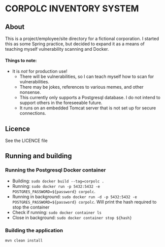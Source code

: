 # CORPOLC INVENTORY SYSTEM

## About

This is a project/employee/site directory for a fictional corporation. I started this as some Spring practice, but decided to expand it as a means of teaching myself vulnerability scanning and Docker.

#### Things to note:

* It is *not* for production use!
    * There will be vulnerabilities, so I can teach myself how to scan for vulnerabilities.
    * There may be jokes, references to various memes, and other nonsense.
    * This currently only supports a Postgresql database. I do not intend to support others in the foreseeable future.
    * It runs on an embedded Tomcat server that is not set up for secure connections.


## Licence

See the LICENCE file

## Running and building

### Running the Postgresql Docker container

* Building: `sudo docker build --tag=corpolc .` 
* Running: `sudo docker run -p 5432:5432 -e POSTGRES_PASSWORD=${password} corpolc`.
* Running in background: `sudo docker run -d -p 5432:5432 -e POSTGRES_PASSWORD=${password} corpolc`. Will print the hash required to stop the container
* Check if running: `sudo docker container ls`
* Close in background: `sudo docker container stop ${hash}`

### Building the application

`mvn clean install`
